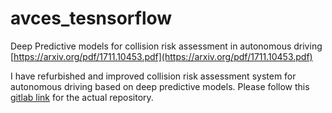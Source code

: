 # avces_tesnsorflow
Deep Predictive models for collision risk assessment in autonomous driving
[https://arxiv.org/pdf/1711.10453.pdf](https://arxiv.org/pdf/1711.10453.pdf)

I have refurbished and improved collision risk assessment system for autonomous driving based on deep predictive models. Please follow this [gitlab link](https://gitlab.com/avces/avces_tensorflow/tree/master) for the actual repository.
